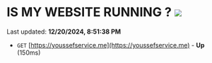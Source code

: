 # IS MY WEBSITE RUNNING ? [![](https://img.shields.io/static/v1?label=Sponsor&message=%E2%9D%A4&logo=GitHub&color=%23fe8e86)](https://github.com/sponsors/Youssef-Lehmam)

Last updated: **12/20/2024, 8:51:38 PM**

- `GET` [https://youssefservice.me](https://youssefservice.me) - **Up** (150ms)
